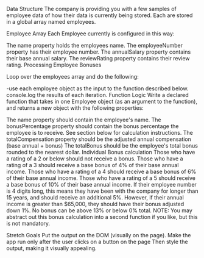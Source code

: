 Data Structure
The company is providing you with a few samples of employee data of how their data is currently being stored. Each are stored in a global array named employees.

Employee Array
Each Employee currently is configured in this way:

The name property holds the employees name.
The employeeNumber property has their employee number.
The annualSalary property contains their base annual salary.
The reviewRating property contains their review rating.
Processing Employee Bonuses

Loop over the employees array and do the following:

-use each employee object as the input to the function described below.
console.log the results of each iteration.
Function Logic
Write a declared function that takes in one Employee object (as an argument to the function), and returns a new object with the following properties:

The name property should contain the employee's name.
The bonusPercentage property should contain the bonus percentage the employee is to receive. See section below for calculation instructions.
The totalCompensation property should be the adjusted annual compensation (base annual + bonus)
The totalBonus should be the employee's total bonus rounded to the nearest dollar.
Individual Bonus calculation
Those who have a rating of a 2 or below should not receive a bonus.
Those who have a rating of a 3 should receive a base bonus of 4% of their base annual income.
Those who have a rating of a 4 should receive a base bonus of 6% of their base annual income.
Those who have a rating of a 5 should receive a base bonus of 10% of their base annual income.
If their employee number is 4 digits long, this means they have been with the company for longer than 15 years, and should receive an additional 5%.
However, if their annual income is greater than $65,000, they should have their bonus adjusted down 1%.
No bonus can be above 13% or below 0% total.
NOTE: You may abstract out this bonus calculation into a second function if you like, but this is not mandatory.

Stretch Goals
Put the output on the DOM (visually on the page).
Make the app run only after the user clicks on a button on the page
Then style the output, making it visually appealing.